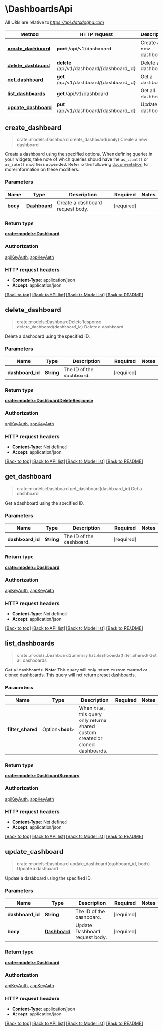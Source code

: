 # \DashboardsApi

All URIs are relative to *https://api.datadoghq.com*

Method | HTTP request | Description
------------- | ------------- | -------------
[**create_dashboard**](DashboardsApi.md#create_dashboard) | **post** /api/v1/dashboard | Create a new dashboard
[**delete_dashboard**](DashboardsApi.md#delete_dashboard) | **delete** /api/v1/dashboard/{dashboard_id} | Delete a dashboard
[**get_dashboard**](DashboardsApi.md#get_dashboard) | **get** /api/v1/dashboard/{dashboard_id} | Get a dashboard
[**list_dashboards**](DashboardsApi.md#list_dashboards) | **get** /api/v1/dashboard | Get all dashboards
[**update_dashboard**](DashboardsApi.md#update_dashboard) | **put** /api/v1/dashboard/{dashboard_id} | Update a dashboard



## create_dashboard

> crate::models::Dashboard create_dashboard(body)
Create a new dashboard

Create a dashboard using the specified options. When defining queries in your widgets, take note of which queries should have the `as_count()` or `as_rate()` modifiers appended. Refer to the following [documentation](https://docs.datadoghq.com/developers/metrics/type_modifiers/?tab=count#in-application-modifiers) for more information on these modifiers.

### Parameters


Name | Type | Description  | Required | Notes
------------- | ------------- | ------------- | ------------- | -------------
**body** | [**Dashboard**](Dashboard.md) | Create a dashboard request body. | [required] |

### Return type

[**crate::models::Dashboard**](Dashboard.md)

### Authorization

[apiKeyAuth](../README.md#apiKeyAuth), [appKeyAuth](../README.md#appKeyAuth)

### HTTP request headers

- **Content-Type**: application/json
- **Accept**: application/json

[[Back to top]](#) [[Back to API list]](../README.md#documentation-for-api-endpoints) [[Back to Model list]](../README.md#documentation-for-models) [[Back to README]](../README.md)


## delete_dashboard

> crate::models::DashboardDeleteResponse delete_dashboard(dashboard_id)
Delete a dashboard

Delete a dashboard using the specified ID.

### Parameters


Name | Type | Description  | Required | Notes
------------- | ------------- | ------------- | ------------- | -------------
**dashboard_id** | **String** | The ID of the dashboard. | [required] |

### Return type

[**crate::models::DashboardDeleteResponse**](DashboardDeleteResponse.md)

### Authorization

[apiKeyAuth](../README.md#apiKeyAuth), [appKeyAuth](../README.md#appKeyAuth)

### HTTP request headers

- **Content-Type**: Not defined
- **Accept**: application/json

[[Back to top]](#) [[Back to API list]](../README.md#documentation-for-api-endpoints) [[Back to Model list]](../README.md#documentation-for-models) [[Back to README]](../README.md)


## get_dashboard

> crate::models::Dashboard get_dashboard(dashboard_id)
Get a dashboard

Get a dashboard using the specified ID.

### Parameters


Name | Type | Description  | Required | Notes
------------- | ------------- | ------------- | ------------- | -------------
**dashboard_id** | **String** | The ID of the dashboard. | [required] |

### Return type

[**crate::models::Dashboard**](Dashboard.md)

### Authorization

[apiKeyAuth](../README.md#apiKeyAuth), [appKeyAuth](../README.md#appKeyAuth)

### HTTP request headers

- **Content-Type**: Not defined
- **Accept**: application/json

[[Back to top]](#) [[Back to API list]](../README.md#documentation-for-api-endpoints) [[Back to Model list]](../README.md#documentation-for-models) [[Back to README]](../README.md)


## list_dashboards

> crate::models::DashboardSummary list_dashboards(filter_shared)
Get all dashboards

Get all dashboards.  **Note**: This query will only return custom created or cloned dashboards. This query will not return preset dashboards.

### Parameters


Name | Type | Description  | Required | Notes
------------- | ------------- | ------------- | ------------- | -------------
**filter_shared** | Option<**bool**> | When `true`, this query only returns shared custom created or cloned dashboards. |  |

### Return type

[**crate::models::DashboardSummary**](DashboardSummary.md)

### Authorization

[apiKeyAuth](../README.md#apiKeyAuth), [appKeyAuth](../README.md#appKeyAuth)

### HTTP request headers

- **Content-Type**: Not defined
- **Accept**: application/json

[[Back to top]](#) [[Back to API list]](../README.md#documentation-for-api-endpoints) [[Back to Model list]](../README.md#documentation-for-models) [[Back to README]](../README.md)


## update_dashboard

> crate::models::Dashboard update_dashboard(dashboard_id, body)
Update a dashboard

Update a dashboard using the specified ID.

### Parameters


Name | Type | Description  | Required | Notes
------------- | ------------- | ------------- | ------------- | -------------
**dashboard_id** | **String** | The ID of the dashboard. | [required] |
**body** | [**Dashboard**](Dashboard.md) | Update Dashboard request body. | [required] |

### Return type

[**crate::models::Dashboard**](Dashboard.md)

### Authorization

[apiKeyAuth](../README.md#apiKeyAuth), [appKeyAuth](../README.md#appKeyAuth)

### HTTP request headers

- **Content-Type**: application/json
- **Accept**: application/json

[[Back to top]](#) [[Back to API list]](../README.md#documentation-for-api-endpoints) [[Back to Model list]](../README.md#documentation-for-models) [[Back to README]](../README.md)

